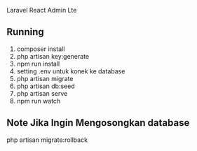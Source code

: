 Laravel React Admin Lte
## Running
1. composer install 
2. php artisan key:generate
3. npm run install
4. setting .env untuk konek ke database
4. php artisan migrate
5. php artisan db:seed
6. php artisan serve
7. npm run watch

## Note Jika Ingin Mengosongkan database
php artisan migrate:rollback 